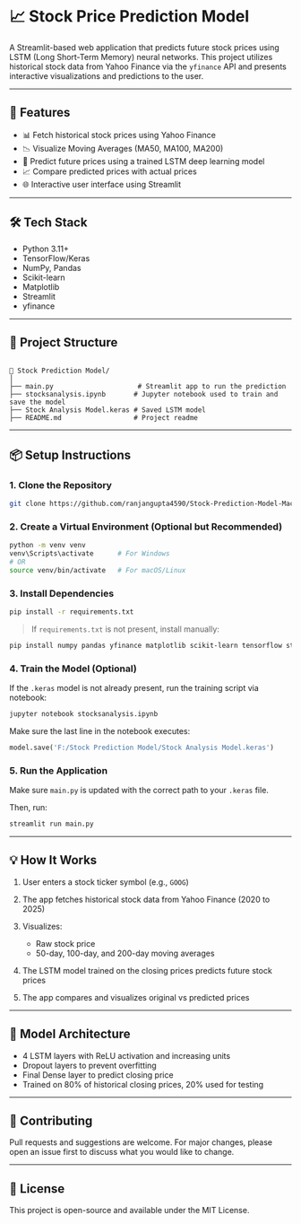 # 📈 Stock Price Prediction Model

A Streamlit-based web application that predicts future stock prices using LSTM (Long Short-Term Memory) neural networks. This project utilizes historical stock data from Yahoo Finance via the `yfinance` API and presents interactive visualizations and predictions to the user.

---

## 🚀 Features

- 📊 Fetch historical stock prices using Yahoo Finance
- 📉 Visualize Moving Averages (MA50, MA100, MA200)
- 🤖 Predict future prices using a trained LSTM deep learning model
- 📈 Compare predicted prices with actual prices
- 🌐 Interactive user interface using Streamlit

---

## 🛠️ Tech Stack

- Python 3.11+
- TensorFlow/Keras
- NumPy, Pandas
- Scikit-learn
- Matplotlib
- Streamlit
- yfinance

---

## 🔧 Project Structure

```

📁 Stock Prediction Model/
│
├── main.py                     # Streamlit app to run the prediction
├── stocksanalysis.ipynb       # Jupyter notebook used to train and save the model
├── Stock Analysis Model.keras # Saved LSTM model
├── README.md                  # Project readme

````

---

## 📦 Setup Instructions

### 1. Clone the Repository

```bash
git clone https://github.com/ranjangupta4590/Stock-Prediction-Model-Machine-Leaning.git
````

### 2. Create a Virtual Environment (Optional but Recommended)

```bash
python -m venv venv
venv\Scripts\activate      # For Windows
# OR
source venv/bin/activate   # For macOS/Linux
```

### 3. Install Dependencies

```bash
pip install -r requirements.txt
```

> If `requirements.txt` is not present, install manually:

```bash
pip install numpy pandas yfinance matplotlib scikit-learn tensorflow streamlit
```

### 4. Train the Model (Optional)

If the `.keras` model is not already present, run the training script via notebook:

```bash
jupyter notebook stocksanalysis.ipynb
```

Make sure the last line in the notebook executes:

```python
model.save('F:/Stock Prediction Model/Stock Analysis Model.keras')
```

### 5. Run the Application

Make sure `main.py` is updated with the correct path to your `.keras` file.

Then, run:

```bash
streamlit run main.py
```

---

## 💡 How It Works

1. User enters a stock ticker symbol (e.g., `GOOG`)
2. The app fetches historical stock data from Yahoo Finance (2020 to 2025)
3. Visualizes:

   * Raw stock price
   * 50-day, 100-day, and 200-day moving averages
4. The LSTM model trained on the closing prices predicts future stock prices
5. The app compares and visualizes original vs predicted prices

---

## 🧠 Model Architecture

* 4 LSTM layers with ReLU activation and increasing units
* Dropout layers to prevent overfitting
* Final Dense layer to predict closing price
* Trained on 80% of historical closing prices, 20% used for testing
---

## 🤝 Contributing

Pull requests and suggestions are welcome. For major changes, please open an issue first to discuss what you would like to change.

---

## 📃 License

This project is open-source and available under the MIT License.
